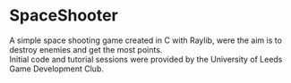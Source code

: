# SpaceShooter
A simple space shooting game created in C with Raylib, were the aim is to destroy enemies and get the most points.\
Initial code and tutorial sessions were provided by the University of Leeds Game Development Club.

